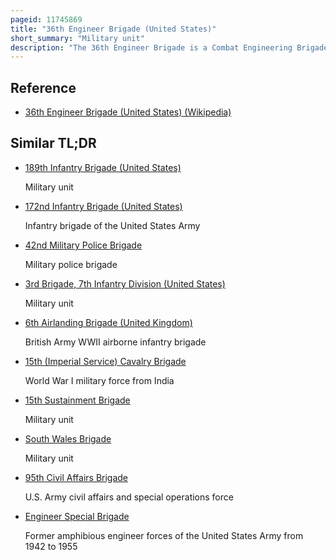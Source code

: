 ```yaml
---
pageid: 11745869
title: "36th Engineer Brigade (United States)"
short_summary: "Military unit"
description: "The 36th Engineer Brigade is a Combat Engineering Brigade of the united States army based in Fort Cavazos Texas. The Brigade is a subordinate Unit of the armored Corps Iii."
---
```


## Reference

- [36th Engineer Brigade (United States) (Wikipedia)](https://en.wikipedia.org/?curid=11745869)

## Similar TL;DR

- [189th Infantry Brigade (United States)](/tldr/en/189th-infantry-brigade-united-states)

  Military unit

- [172nd Infantry Brigade (United States)](/tldr/en/172nd-infantry-brigade-united-states)

  Infantry brigade of the United States Army

- [42nd Military Police Brigade](/tldr/en/42nd-military-police-brigade)

  Military police brigade

- [3rd Brigade, 7th Infantry Division (United States)](/tldr/en/3rd-brigade-7th-infantry-division-united-states)

  Military unit

- [6th Airlanding Brigade (United Kingdom)](/tldr/en/6th-airlanding-brigade-united-kingdom)

  British Army WWII airborne infantry brigade

- [15th (Imperial Service) Cavalry Brigade](/tldr/en/15th-imperial-service-cavalry-brigade)

  World War I military force from India

- [15th Sustainment Brigade](/tldr/en/15th-sustainment-brigade)

  Military unit

- [South Wales Brigade](/tldr/en/south-wales-brigade)

  Military unit

- [95th Civil Affairs Brigade](/tldr/en/95th-civil-affairs-brigade)

  U.S. Army civil affairs and special operations force

- [Engineer Special Brigade](/tldr/en/engineer-special-brigade)

  Former amphibious engineer forces of the United States Army from 1942 to 1955
